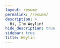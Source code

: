 ```yaml
---
layout: resume
permalink: /resume/
description: >
  Hi, I'm Weylin!
hide_description: true
sidebar: true
title: Weylin
---
```

